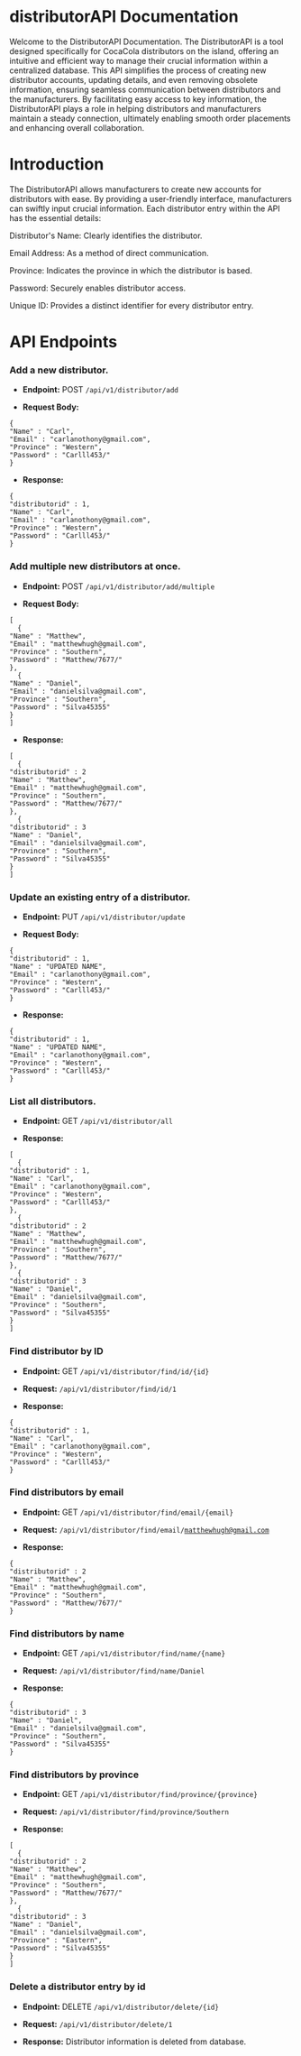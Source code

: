 # distributorAPI Documentation
Welcome to the DistributorAPI Documentation. The DistributorAPI is a tool designed specifically for CocaCola distributors on the island, offering an intuitive and efficient way to manage their crucial information within a centralized database. This API simplifies the process of creating new distributor accounts, updating details, and even removing obsolete information, ensuring seamless communication between distributors and the manufacturers. By facilitating easy access to key information, the DistributorAPI plays a role in helping distributors and manufacturers maintain a steady connection, ultimately enabling smooth order placements and enhancing overall collaboration.
# Introduction
The DistributorAPI allows manufacturers to create new accounts for distributors with ease. By providing a user-friendly interface, manufacturers can swiftly input crucial information. Each distributor entry within the API has the essential details:

Distributor's Name: Clearly identifies the distributor.

Email Address: As a method of direct communication.

Province: Indicates the province in which the distributor is based.

Password: Securely enables distributor access.

Unique ID: Provides a distinct identifier for every distributor entry.
# API Endpoints
**<h3>Add a new distributor.</h3>**

- **Endpoint:** POST <code>/api/v1/distributor/add</code>

- **Request Body:**
```
{
"Name" : "Carl",
"Email" : "carlanothony@gmail.com",
"Province" : "Western",
"Password" : "Carlll453/"
}
```
- **Response:**
```
{
"distributorid" : 1,
"Name" : "Carl",
"Email" : "carlanothony@gmail.com",
"Province" : "Western",
"Password" : "Carlll453/"
}
```
**<h3>Add multiple new distributors at once.</h3>**

- **Endpoint:** POST <code>/api/v1/distributor/add/multiple</code>

- **Request Body:**
```
[
  {
"Name" : "Matthew",
"Email" : "matthewhugh@gmail.com",
"Province" : "Southern",
"Password" : "Matthew/7677/"
},
  {
"Name" : "Daniel",
"Email" : "danielsilva@gmail.com",
"Province" : "Southern",
"Password" : "Silva45355"
}
]
```
- **Response:**
```
[
  {
"distributorid" : 2
"Name" : "Matthew",
"Email" : "matthewhugh@gmail.com",
"Province" : "Southern",
"Password" : "Matthew/7677/"
},
  {
"distributorid" : 3
"Name" : "Daniel",
"Email" : "danielsilva@gmail.com",
"Province" : "Southern",
"Password" : "Silva45355"
}
]
```
**<h3>Update an existing entry of a distributor.</h3>**

- **Endpoint:** PUT <code>/api/v1/distributor/update</code>

- **Request Body:**
```
{
"distributorid" : 1,
"Name" : "UPDATED NAME",
"Email" : "carlanothony@gmail.com",
"Province" : "Western",
"Password" : "Carlll453/"
}
```
- **Response:**
```
{
"distributorid" : 1,
"Name" : "UPDATED NAME",
"Email" : "carlanothony@gmail.com",
"Province" : "Western",
"Password" : "Carlll453/"
}
```
**<h3>List all distributors.</h3>**

- **Endpoint:** GET <code>/api/v1/distributor/all</code>

- **Response:**
```
[
  {
"distributorid" : 1,
"Name" : "Carl",
"Email" : "carlanothony@gmail.com",
"Province" : "Western",
"Password" : "Carlll453/"
},
  {
"distributorid" : 2
"Name" : "Matthew",
"Email" : "matthewhugh@gmail.com",
"Province" : "Southern",
"Password" : "Matthew/7677/"
},
  {
"distributorid" : 3
"Name" : "Daniel",
"Email" : "danielsilva@gmail.com",
"Province" : "Southern",
"Password" : "Silva45355"
}
]
```
**<h3>Find distributor by ID</h3>**

- **Endpoint:** GET <code>/api/v1/distributor/find/id/{id}</code>

- **Request:** <code>/api/v1/distributor/find/id/1</code>
- **Response:**
```
{
"distributorid" : 1,
"Name" : "Carl",
"Email" : "carlanothony@gmail.com",
"Province" : "Western",
"Password" : "Carlll453/"
}
```
**<h3>Find distributors by email</h3>**

- **Endpoint:** GET <code>/api/v1/distributor/find/email/{email}</code>

- **Request:** <code>/api/v1/distributor/find/email/matthewhugh@gmail.com</code>
- **Response:**
```
{
"distributorid" : 2
"Name" : "Matthew",
"Email" : "matthewhugh@gmail.com",
"Province" : "Southern",
"Password" : "Matthew/7677/"
}
```
**<h3>Find distributors by name</h3>**

- **Endpoint:** GET <code>/api/v1/distributor/find/name/{name}</code>

- **Request:** <code>/api/v1/distributor/find/name/Daniel</code>
- **Response:**
```
{
"distributorid" : 3
"Name" : "Daniel",
"Email" : "danielsilva@gmail.com",
"Province" : "Southern",
"Password" : "Silva45355"
}
```
**<h3>Find distributors by province</h3>**

- **Endpoint:** GET <code>/api/v1/distributor/find/province/{province}</code>

- **Request:** <code>/api/v1/distributor/find/province/Southern</code>
- **Response:**
```
[
  {
"distributorid" : 2
"Name" : "Matthew",
"Email" : "matthewhugh@gmail.com",
"Province" : "Southern",
"Password" : "Matthew/7677/"
},
  {
"distributorid" : 3
"Name" : "Daniel",
"Email" : "danielsilva@gmail.com",
"Province" : "Eastern",
"Password" : "Silva45355"
}
]
```
**<h3>Delete a distributor entry by id</h3>**

- **Endpoint:** DELETE <code>/api/v1/distributor/delete/{id}</code>

- **Request:** <code>/api/v1/distributor/delete/1</code>
- **Response:** Distributor information is deleted from database.






